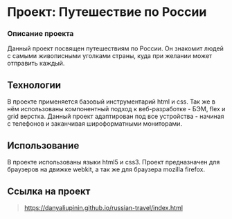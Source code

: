 # Проект: Путешествие по России

### Описание проекта
Данный проект посвящен путешествиям по России. Он знакомит людей с самыми живописными уголками страны, куда при желании может отправить каждый.

## Технологии ##
В проекте применяется базовый инструментарий html и css. Так же в нём использованы компонентный подход к веб-разработке - БЭМ, flex и grid верстка. Данный проект адаптирован под все устройства - начиная с телефонов и заканчивая широформатными мониторами.

## Использование ##
В проекте использованы языки html5 и css3. Проект предназначен для браузеров на движке webkit, а так же для браузера mozilla firefox.

## Ссылка на проект ##
> https://danyaliupinin.github.io/russian-travel/index.html
